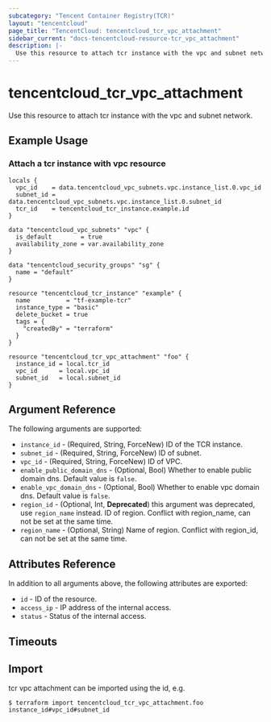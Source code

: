 ```yaml
---
subcategory: "Tencent Container Registry(TCR)"
layout: "tencentcloud"
page_title: "TencentCloud: tencentcloud_tcr_vpc_attachment"
sidebar_current: "docs-tencentcloud-resource-tcr_vpc_attachment"
description: |-
  Use this resource to attach tcr instance with the vpc and subnet network.
---
```


# tencentcloud_tcr_vpc_attachment

Use this resource to attach tcr instance with the vpc and subnet network.

## Example Usage

### Attach a tcr instance with vpc resource

```hcl
locals {
  vpc_id    = data.tencentcloud_vpc_subnets.vpc.instance_list.0.vpc_id
  subnet_id = data.tencentcloud_vpc_subnets.vpc.instance_list.0.subnet_id
  tcr_id    = tencentcloud_tcr_instance.example.id
}

data "tencentcloud_vpc_subnets" "vpc" {
  is_default        = true
  availability_zone = var.availability_zone
}

data "tencentcloud_security_groups" "sg" {
  name = "default"
}

resource "tencentcloud_tcr_instance" "example" {
  name          = "tf-example-tcr"
  instance_type = "basic"
  delete_bucket = true
  tags = {
    "createdBy" = "terraform"
  }
}

resource "tencentcloud_tcr_vpc_attachment" "foo" {
  instance_id = local.tcr_id
  vpc_id      = local.vpc_id
  subnet_id   = local.subnet_id
}
```

## Argument Reference

The following arguments are supported:

* `instance_id` - (Required, String, ForceNew) ID of the TCR instance.
* `subnet_id` - (Required, String, ForceNew) ID of subnet.
* `vpc_id` - (Required, String, ForceNew) ID of VPC.
* `enable_public_domain_dns` - (Optional, Bool) Whether to enable public domain dns. Default value is `false`.
* `enable_vpc_domain_dns` - (Optional, Bool) Whether to enable vpc domain dns. Default value is `false`.
* `region_id` - (Optional, Int, **Deprecated**) this argument was deprecated, use `region_name` instead. ID of region. Conflict with region_name, can not be set at the same time.
* `region_name` - (Optional, String) Name of region. Conflict with region_id, can not be set at the same time.

## Attributes Reference

In addition to all arguments above, the following attributes are exported:

* `id` - ID of the resource.
* `access_ip` - IP address of the internal access.
* `status` - Status of the internal access.


## Timeouts

<no value>


## Import

tcr vpc attachment can be imported using the id, e.g.

```
$ terraform import tencentcloud_tcr_vpc_attachment.foo instance_id#vpc_id#subnet_id
```

